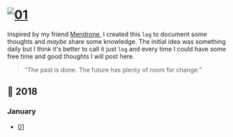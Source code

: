 # [![01](https://user-images.githubusercontent.com/1345662/34655932-03733730-f3f9-11e7-8f71-4ef7f7ca147c.jpg)](https://github.com/raphaelfabeni/log/)

Inspired by my friend [Mendrone](https://twitter.com/vhmendrone), I created this `log` to document some thoughts and _maybe_ share some knowledge. The initial idea was something daily but I think it's better to call it just `log` and every time I could have some free time and good thoughts I will post here.

> “The past is done. The future has plenty of room for change.”

## :calendar: 2018

### January

* [01](2018/january/01.md)

